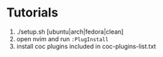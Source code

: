# Tutorials
1. ./setup.sh [ubuntu|arch|fedora|clean]
2. open nvim and run
    `:PlugInstall`
3. install coc plugins included in coc-plugins-list.txt
